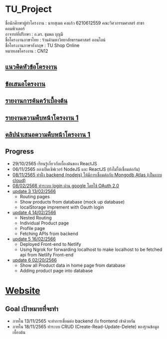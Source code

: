 # TU_Project

ชื่อนักศึกษาผู้ทำโครงงาน : นายสุเมต คงแก้ว 6210612559 คณะวิศวกรรมศาสตร์ สาขาคอมพิวเตอร์\
อาจารย์ที่ปรึกษา : อ.ดร. ชุมพล บุญมี\
ชื่อโครงงานภาษาไทย : ร้านค้ามหาวิทยาลัยธรรมศาสตร์ ออนไลน์\
ชื่อโครงงานภาษาอังกฤษ : TU Shop Online\
หมายเลขโครงงาน : CN12

## [แนวคิดหัวข้อโครงงาน](https://github.com/boykingkao/TU_Project/blob/main/TU-Shop(Web%20E-commerce).pdf)
## [ข้อเสนอโครงงาน](https://github.com/boykingkao/TU_Project/blob/main/CN12-proposal.pdf)
## [รายงานการค้นคว้าเบื้องต้น](https://github.com/boykingkao/TU_Project/blob/main/CN12-preliminar.pdf)
## [รายงานความคืบหน้าโครงงาน 1](https://github.com/boykingkao/TU_Project/blob/main/CN12-progress1.pdf)
## [คลิปนำเสนอความคืบหน้าโครงงาน 1](https://www.youtube.com/watch?v=Q-wj2QsF45c)
## Progress
* 29/10/2565 เรียนรู้เกี่ยวกับเบื้องต้นของ ReactJS
* 06/11/2565 ลองเปิดเซิฟเวอร์ NodeJS และ ReactJS (ยังไม่ได้เชื่อมต่อกัน)
* [08/11/2565 ทำฝั่ง backend (nodejs) ให้มีการเชื่อมต่อกับ Mongodb Atlas (เป็นแบบ cloud)](https://youtu.be/pCmMsXj7BtM)
* [08/02/2566 ทำระบบ login ผ่าน google โดยใช้ OAuth 2.0](https://www.youtube.com/watch?v=m0uOlIkxeWo)
* [update 3 13/02/2566](https://www.youtube.com/watch?v=RnPu3gdbMco)
  - Routing pages
  - Show products from database (mock up database)
  - localStorage imprement with Oauth login
* [update 4 14/02/2566](https://www.youtube.com/watch?v=8-I_huoJ1Ao)
  - Nested Routing
  - Individual Product page
  - Profile page
  - Fetching APIs from backend
* [update 5 16/02/2566](https://youtu.be/5LXR1I7oUfY)
  - Deployed Front-end to Netlify
  - Using Ngrok for forwarding localhost to make localhost to be fetched api from Netlify Front-end
* [update 6 02/20/2566](https://www.youtube.com/watch?v=DbXlhgcBT_Q)
  - Show all Product data in home page from database
  - Adding product page into database

# [Website](https://cheerful-maamoul-b0a3e6.netlify.app/)

## Goal เป้าหมายที่จะทำ
* ภายใน 13/11/2565 จะทำการเชื่อมต่อ backend กับ frontend เข้าด้วยกัน 
* ภายใน 18/11/2565 ทำระบบ CRUD (Create-Read-Update-Delete) ของฐานข้อมูลเบื้องต้น

